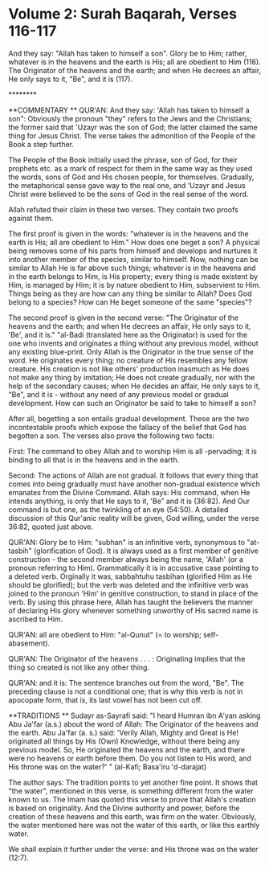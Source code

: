 Volume 2: Surah Baqarah, Verses 116-117
=======================================

And they say: "Allah has taken to himself a son". Glory be to Him;
rather, whatever is in the heavens and the earth is His; all are
obedient to Him (116). The Originator of the heavens and the earth; and
when He decrees an affair, He only says to it, "Be", and it is (117).

\*\*\*\*\*\*\*\*

**COMMENTARY
**
QUR'AN: And they say: 'Allah has taken to himself a son": Obviously the
pronoun "they" refers to the Jews and the Christians; the former said
that 'Uzayr was the son of God; the latter claimed the same thing for
Jesus Christ. The verse takes the admonition of the People of the Book a
step further.

The People of the Book initially used the phrase, son of God, for their
prophets etc. as a mark of respect for them in the same way as they used
the words, sons of God and His chosen people, for themselves. Gradually,
the metaphorical sense gave way to the real one, and 'Uzayr and Jesus
Christ were believed to be the sons of God in the real sense of the
word.

Allah refuted their claim in these two verses. They contain two proofs
against them.

The first proof is given in the words: "whatever is in the heavens and
the earth is His; all are obedient to Him." How does one beget a son? A
physical being removes some of his parts from himself and develops and
nurtures it into another member of the species, similar to himself. Now,
nothing can be similar to Allah He is far above such things; whatever is
in the heavens and in the earth belongs to Him, is His property; every
thing is made existent by Him, is managed by Him; it is by nature
obedient to Him, subservient to Him. Things being as they are how can
any thing be similar to Allah? Does God belong to a species? How can He
beget someone of the same "species"?

The second proof is given in the second verse: "The Originator of the
heavens and the earth; and when He decrees an affair, He only says to
it, 'Be', and it is." "al-Badi (trans­lated here as the Originator) is
used for the one who invents and originates a thing without any previous
model, without any existing blue-print. Only Allah is the Originator in
the true sense of the word. He originates every thing; no creature of
His resembles any fellow creature. His creation is not like others'
production inasmuch as He does not make any thing by imitation; He does
not create gradually, nor with the help of the secondary causes; when He
decides an affair, He only says to it, "Be", and it is - without any
need of any previous model or gradual development. How can such an
Originator be said to take to himself a son?

After all, begetting a son entails gradual development. These are the
two incontestable proofs which expose the fallacy of the belief that God
has begotten a son. The verses also prove the following two facts:

First: The command to obey Allah and to worship Him is all -pervading;
it is binding to all that is in the heavens and in the earth.

Second: The actions of Allah are not gradual. It follows that every
thing that comes into being gradually must have another non-gradual
existence which emanates from the Divine Command. Allah says: His
command, when He intends anything, is only that He says to it, 'Be” and
it is (36:82). And Our command is but one, as the twinkling of an eye
(54:50). A detailed discussion of this Qur'anic reality will be given,
God willing, under the verse 36:82, quoted just above.

QUR'AN: Glory be to Him: "subhan" is an infinitive verb, synonymous to
"at-tasbih" (glorification of God). It is always used as a first member
of genitive construction - the second member always being the name,
'Allah' (or a pronoun referring to Him). Grammatically it is in
accusative case pointing to a deleted verb. Orginally it was, sabbahtuhu
tasbihan (glorified Him as He should be glorified); but the verb was
deleted and the infinitive verb was joined to the pronoun 'Him' in
genitive construction, to stand in place of the verb. By using this
phrase here, Allah has taught the believers the manner of declaring His
glory whenever something unworthy of His sacred name is ascribed to
Him.

QUR'AN: all are obedient to Him: "al-Qunut" (= to worship; self-
abasement).

QUR'AN: The Originator of the heavens . . . : Originating implies that
the thing so created is not like any other thing.

QUR'AN: and it is: The sentence branches out from the word, "Be". The
preceding clause is not a conditional one; that is why this verb is not
in apocopate form, that is, its last vowel has not been cut off.

**TRADITIONS
**
Sudayr as-Sayrafi said: "I heard Humran ibn A'yan asking Abu Ja'far
(a.s.) about the word of Allah: The Originator of the heavens and the
earth. Abu Ja'far (a. s.) said: 'Verily Allah, Mighty and Great is He!
originated all things by His (Own) Knowledge, without there being any
previous model. So, He originated the heavens and the earth, and there
were no heavens or earth before them. Do you not listen to His word, and
His throne was on the water?' " (al-Kafi; Basa'iru 'd-darajat)

The author says: The tradition points to yet another fine point. It
shows that "the water", mentioned in this verse, is something different
from the water known to us. The Imam has quoted this verse to prove that
Allah's creation is based on originality. And the Divine authority and
power, before the creation of these heavens and this earth, was firm on
the water. Obviously, the water mentioned here was not the water of this
earth, or like this earthly water.

We shall explain it further under the verse: and His throne was on the
water (12:7).


